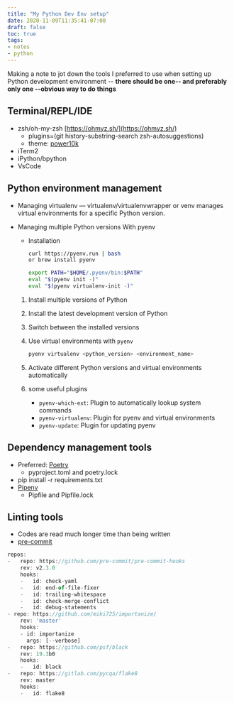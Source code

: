 ```yaml
---
title: "My Python Dev Env setup"
date: 2020-11-09T11:35:41-07:00
draft: false
toc: true
tags:
- notes
- python
---
```

Making a note to jot down the tools I preferred to use when setting up Python development environment -- **there should be one-- and preferably only one --obvious way to do things**

## Terminal/REPL/IDE

- zsh/oh-my-zsh [https://ohmyz.sh/](https://ohmyz.sh/)
  - plugins=(git history-substring-search zsh-autosuggestions)
  - theme: [power10k](https://github.com/romkatv/powerlevel10k)
- iTerm2
- iPython/bpython
- VsCode

## Python environment management

- Managing virtualenv — virtualenv/virtualenvwrapper or venv manages virtual environments for a specific Python version.
- Managing multiple Python versions With pyenv
    - Installation

        ```bash
        curl https://pyenv.run | bash
        or brew install pyenv

        export PATH="$HOME/.pyenv/bin:$PATH"
        eval "$(pyenv init -)"
        eval "$(pyenv virtualenv-init -)"
        ```

    1. Install multiple versions of Python
    2. Install the latest development version of Python
    3. Switch between the installed versions
    4. Use virtual environments with `pyenv`

        ```bash
        pyenv virtualenv <python_version> <environment_name>
        ```

    5. Activate different Python versions and virtual environments automatically
    6. some useful plugins
        - `pyenv-which-ext`: Plugin to automatically lookup system commands
        - `pyenv-virtualenv`: Plugin for pyenv and virtual environments
        - `pyenv-update`: Plugin for updating pyenv

## Dependency management tools
- Preferred: [Poetry](https://python-poetry.org/)
    - pyproject.toml and poetry.lock
- pip install -r requirements.txt
- [Pipenv](https://pipenv.pypa.io/en/latest/)
    - Pipfile and Pipfile.lock

## Linting tools
- Codes are read much longer time than being written       
- [pre-commit](https://pre-commit.com/)

```jsx
repos:
-   repo: https://github.com/pre-commit/pre-commit-hooks
    rev: v2.3.0
    hooks:
    -   id: check-yaml
    -   id: end-of-file-fixer
    -   id: trailing-whitespace
    -   id: check-merge-conflict
    -   id: debug-statements
- repo: https://github.com/miki725/importanize/
    rev: 'master'
    hooks:
    - id: importanize
      args: [--verbose]
-   repo: https://github.com/psf/black
    rev: 19.3b0
    hooks:
    -   id: black
-   repo: https://gitlab.com/pycqa/flake8
    rev: master
    hooks:
    -   id: flake8
```
